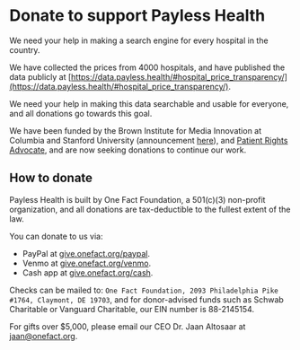 # Donate to support Payless Health

We need your help in making a search engine for every hospital in the country.

We have collected the prices from 4000 hospitals, and have published the data publicly at [https://data.payless.health/#hospital_price_transparency/](https://data.payless.health/#hospital_price_transparency/).

We need your help in making this data searchable and usable for everyone, and all donations go towards this goal.

We have been funded by the Brown Institute for Media Innovation at Columbia and Stanford University (announcement [here](https://brown.columbia.edu/22-23-magic/)), and [Patient Rights Advocate](https://www.patientrightsadvocate.org/), and are now seeking donations to continue our work.

## How to donate

Payless Health is built by One Fact Foundation, a 501(c)(3) non-profit organization, and all donations are tax-deductible to the fullest extent of the law.

You can donate to us via:

* PayPal at [give.onefact.org/paypal](https://give.onefact.org/paypal).
* Venmo at [give.onefact.org/venmo](https://give.onefact.org/venmo).
* Cash app at [give.onefact.org/cash](https://give.onefact.org/cash).

Checks can be mailed to: `One Fact Foundation, 2093 Philadelphia Pike #1764, Claymont, DE 19703`, and for donor-advised funds such as Schwab Charitable or Vanguard Charitable, our EIN number is 88-2145154.

For gifts over $5,000, please email our CEO Dr. Jaan Altosaar at [jaan@onefact.org](mailto:jaan@onefact.org).